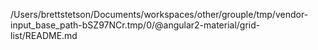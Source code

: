 /Users/brettstetson/Documents/workspaces/other/grouple/tmp/vendor-input_base_path-bSZ97NCr.tmp/0/@angular2-material/grid-list/README.md